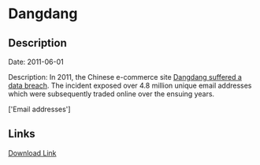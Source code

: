 # Dangdang

## Description

Date: 2011-06-01

Description:
In 2011, the Chinese e-commerce site <a href="https://www.marbridgeconsulting.com/marbridgedaily/2011-12-29/article/52564/rumor_dangdang_alipay_suffer_data_breaches" target="_blank" rel="noopener">Dangdang suffered a data breach</a>. The incident exposed over 4.8 million unique email addresses which were subsequently traded online over the ensuing years.


['Email addresses']

## Links

[Download Link](https://link-to.net/1229997/449.88303800762066/dynamic/?r=aHR0cHM6Ly93d3cubWVkaWFmaXJlLmNvbS92aWV3L2kzMm9LcTBwV2tZTlhEVy9kYW5nZGFuZy5jb20vZmlsZQ==)